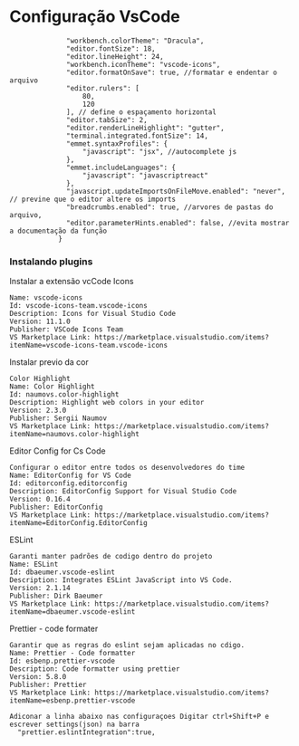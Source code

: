 # Configuração VsCode


                  "workbench.colorTheme": "Dracula",
                  "editor.fontSize": 18,
                  "editor.lineHeight": 24,
                  "workbench.iconTheme": "vscode-icons",
                  "editor.formatOnSave": true, //formatar e endentar o arquivo
                  "editor.rulers": [
                      80,
                      120
                  ], // define o espaçamento horizontal 
                  "editor.tabSize": 2,
                  "editor.renderLineHighlight": "gutter",
                  "terminal.integrated.fontSize": 14,
                  "emmet.syntaxProfiles": {
                      "javascript": "jsx", //autocomplete js
                  },
                  "emmet.includeLanguages": {
                      "javascript": "javascriptreact"
                  },
                  "javascript.updateImportsOnFileMove.enabled": "never", // previne que o editor altere os imports
                  "breadcrumbs.enabled": true, //arvores de pastas do arquivo,
                  "editor.parameterHints.enabled": false, //evita mostrar a documentação da função
                }
  

### Instalando plugins
      
  Instalar a extensão vcCode Icons 
  
    Name: vscode-icons
    Id: vscode-icons-team.vscode-icons
    Description: Icons for Visual Studio Code
    Version: 11.1.0
    Publisher: VSCode Icons Team
    VS Marketplace Link: https://marketplace.visualstudio.com/items?itemName=vscode-icons-team.vscode-icons
  
  Instalar previo da cor
    
    Color Highlight 
    Name: Color Highlight
    Id: naumovs.color-highlight
    Description: Highlight web colors in your editor
    Version: 2.3.0
    Publisher: Sergii Naumov
    VS Marketplace Link: https://marketplace.visualstudio.com/items?itemName=naumovs.color-highlight
  
  Editor Config for Cs Code
    
    Configurar o editor entre todos os desenvolvedores do time
    Name: EditorConfig for VS Code
    Id: editorconfig.editorconfig
    Description: EditorConfig Support for Visual Studio Code
    Version: 0.16.4
    Publisher: EditorConfig
    VS Marketplace Link: https://marketplace.visualstudio.com/items?itemName=EditorConfig.EditorConfig
    
  ESLint
    
    Garanti manter padrões de codigo dentro do projeto
    Name: ESLint
    Id: dbaeumer.vscode-eslint
    Description: Integrates ESLint JavaScript into VS Code.
    Version: 2.1.14
    Publisher: Dirk Baeumer
    VS Marketplace Link: https://marketplace.visualstudio.com/items?itemName=dbaeumer.vscode-eslint

  Prettier - code formater

    Garantir que as regras do eslint sejam aplicadas no cdigo. 
    Name: Prettier - Code formatter
    Id: esbenp.prettier-vscode
    Description: Code formatter using prettier
    Version: 5.8.0
    Publisher: Prettier
    VS Marketplace Link: https://marketplace.visualstudio.com/items?itemName=esbenp.prettier-vscode
    
    Adiconar a linha abaixo nas configuraçoes Digitar ctrl+Shift+P e escrever settings(json) na barra
      "prettier.eslintIntegration":true,

